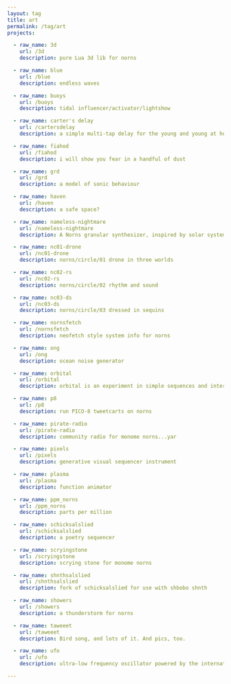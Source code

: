 ```yaml
---
layout: tag
title: art
permalink: /tag/art
projects:

  - raw_name: 3d
    url: /3d
    description: pure Lua 3d lib for norns

  - raw_name: blue
    url: /blue
    description: endless waves

  - raw_name: buoys
    url: /buoys
    description: tidal influencer/activator/lightshow

  - raw_name: carter's delay
    url: /cartersdelay
    description: a simple multi-tap delay for the young and young at heart

  - raw_name: fiahod
    url: /fiahod
    description: i will show you fear in a handful of dust

  - raw_name: grd
    url: /grd
    description: a model of sonic behaviour

  - raw_name: haven
    url: /haven
    description: a safe space?

  - raw_name: nameless-nightmare
    url: /nameless-nightmare
    description: A Norns granular synthesizer, inspired by solar system.

  - raw_name: nc01-drone
    url: /nc01-drone
    description: norns/circle/01 drone in three worlds

  - raw_name: nc02-rs
    url: /nc02-rs
    description: norns/circle/02 rhythm and sound

  - raw_name: nc03-ds
    url: /nc03-ds
    description: norns/circle/03 dressed in sequins

  - raw_name: nornsfetch
    url: /nornsfetch
    description: neofetch style system info for norns

  - raw_name: ong
    url: /ong
    description: ocean noise generator

  - raw_name: orbital
    url: /orbital
    description: orbital is an experiment in simple sequences and interface design

  - raw_name: p8
    url: /p8
    description: run PICO-8 tweetcarts on norns

  - raw_name: pirate-radio
    url: /pirate-radio
    description: community radio for monome norns...yar

  - raw_name: pixels
    url: /pixels
    description: generative visual sequencer instrument

  - raw_name: plasma
    url: /plasma
    description: function animator

  - raw_name: ppm_norns
    url: /ppm_norns
    description: parts per million

  - raw_name: schicksalslied
    url: /schicksalslied
    description: a poetry sequencer

  - raw_name: scryingstone
    url: /scryingstone
    description: scrying stone for monome norns

  - raw_name: shnthsalslied
    url: /shnthsalslied
    description: fork of schicksalslied for use with shbobo shnth

  - raw_name: showers
    url: /showers
    description: a thunderstorm for norns

  - raw_name: taweeet
    url: /taweeet
    description: Bird song, and lots of it. And pics, too.

  - raw_name: ufo
    url: /ufo
    description: ultra-low frequency oscillator powered by the international space station

---
```

